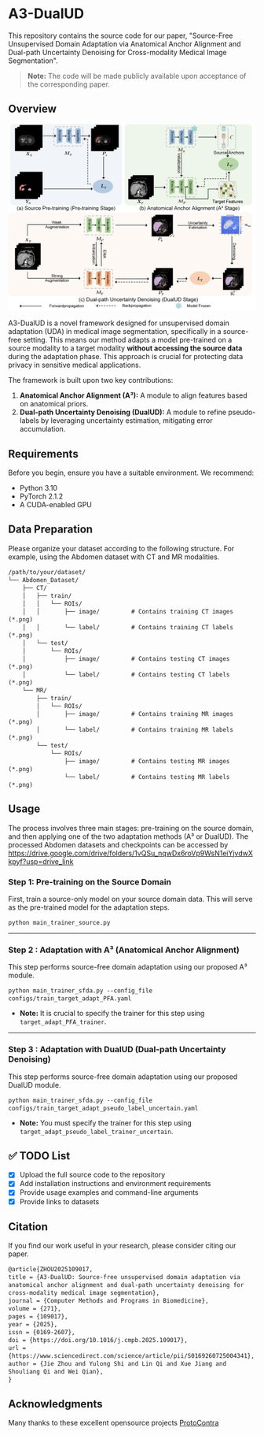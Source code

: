 # A3-DualUD
This repository contains the source code for our paper, "Source-Free Unsupervised Domain Adaptation via Anatomical Anchor Alignment and Dual-path Uncertainty Denoising for Cross-modality Medical Image Segmentation".

> **Note:** The code will be made publicly available upon acceptance of the corresponding paper.

## Overview

![](.\Overview.png)

A3-DualUD is a novel framework designed for unsupervised domain adaptation (UDA) in medical image segmentation, specifically in a source-free setting. This means our method adapts a model pre-trained on a source modality to a target modality **without accessing the source data** during the adaptation phase. This approach is crucial for protecting data privacy in sensitive medical applications.

The framework is built upon two key contributions:

1. **Anatomical Anchor Alignment (A³):** A module to align features based on anatomical priors.
2. **Dual-path Uncertainty Denoising (DualUD):** A module to refine pseudo-labels by leveraging uncertainty estimation, mitigating error accumulation.

## Requirements

Before you begin, ensure you have a suitable environment. We recommend:

- Python 3.10
- PyTorch 2.1.2
- A CUDA-enabled GPU

## Data Preparation

Please organize your dataset according to the following structure. For example, using the Abdomen dataset with CT and MR modalities. 

```
/path/to/your/dataset/
└── Abdomen_Dataset/
    ├── CT/
    │   ├── train/
    │   │   └── ROIs/
    │   │       ├── image/         # Contains training CT images (*.png)
    │   │       └── label/         # Contains training CT labels (*.png)
    │   └── test/
    │       └── ROIs/
    │           ├── image/         # Contains testing CT images (*.png)
    │           └── label/         # Contains testing CT labels (*.png)
    └── MR/
        ├── train/
        │   └── ROIs/
        │       ├── image/         # Contains training MR images (*.png)
        │       └── label/         # Contains training MR labels (*.png)
        └── test/
            └── ROIs/
                ├── image/         # Contains testing MR images (*.png)
                └── label/         # Contains testing MR labels (*.png)
```

## Usage

The process involves three main stages: pre-training on the source domain, and then applying one of the two adaptation methods (A³ or DualUD). The processed Abdomen datasets and checkpoints can be accessed by https://drive.google.com/drive/folders/1vQSu_nqwDx6roVp9WsN1eiYjvdwXkpyf?usp=drive_link

### Step 1: Pre-training on the Source Domain

First, train a source-only model on your source domain data. This will serve as the pre-trained model for the adaptation steps.

```
python main_trainer_source.py
```

------

### Step 2 : Adaptation with A³ (Anatomical Anchor Alignment)

This step performs source-free domain adaptation using our proposed A³ module.

```
python main_trainer_sfda.py --config_file configs/train_target_adapt_PFA.yaml
```

- **Note:** It is crucial to specify the trainer for this step using `target_adapt_PFA_trainer`.

------

### Step 3 : Adaptation with DualUD (Dual-path Uncertainty Denoising)

This step performs source-free domain adaptation using our proposed DualUD module.

```
python main_trainer_sfda.py --config_file configs/train_target_adapt_pseudo_label_uncertain.yaml
```

- **Note:** You must specify the trainer for this step using `target_adapt_pseudo_label_trainer_uncertain`.
## ✅ TODO List

- [x] Upload the full source code to the repository
- [x] Add installation instructions and environment requirements
- [x] Provide usage examples and command-line arguments
- [x] Provide links to datasets
## Citation

If you find our work useful in your research, please consider citing our paper.

```
@article{ZHOU2025109017,
title = {A3-DualUD: Source-free unsupervised domain adaptation via anatomical anchor alignment and dual-path uncertainty denoising for cross-modality medical image segmentation},
journal = {Computer Methods and Programs in Biomedicine},
volume = {271},
pages = {109017},
year = {2025},
issn = {0169-2607},
doi = {https://doi.org/10.1016/j.cmpb.2025.109017},
url = {https://www.sciencedirect.com/science/article/pii/S0169260725004341},
author = {Jie Zhou and Yulong Shi and Lin Qi and Xue Jiang and Shouliang Qi and Wei Qian},
}
```

## Acknowledgments

Many thanks to these excellent opensource projects
[ProtoContra](https://github.com/CSCYQJ/MICCAI23-ProtoContra-SFDA)
